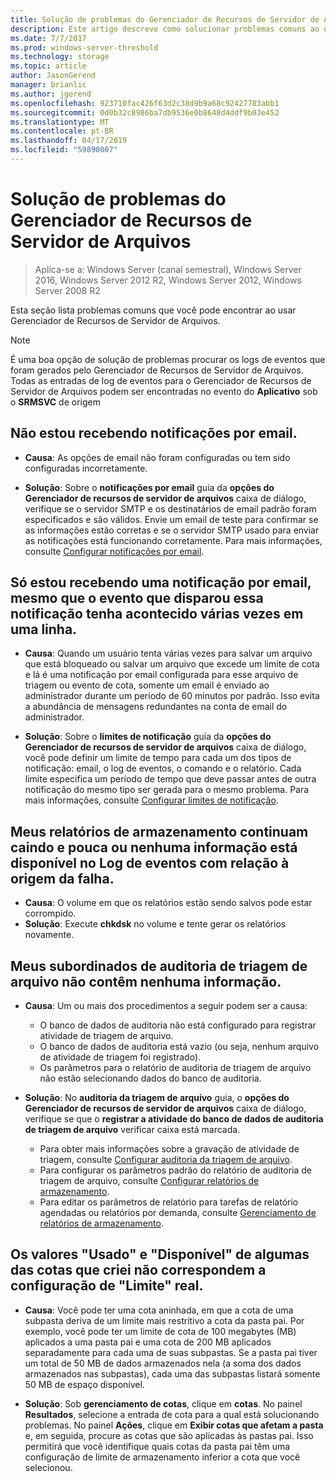 ```yaml
---
title: Solução de problemas do Gerenciador de Recursos de Servidor de Arquivos
description: Este artigo descreve como solucionar problemas comuns ao usar o Gerenciador de recursos do servidor de arquivos
ms.date: 7/7/2017
ms.prod: windows-server-threshold
ms.technology: storage
ms.topic: article
author: JasonGerend
manager: brianlic
ms.author: jgerend
ms.openlocfilehash: 923710fac426f63d2c38d9b9a68c92427783abb1
ms.sourcegitcommit: 0d0b32c8986ba7db9536e0b8648d4ddf9b03e452
ms.translationtype: MT
ms.contentlocale: pt-BR
ms.lasthandoff: 04/17/2019
ms.locfileid: "59890007"
---
```

# <a name="troubleshooting-file-server-resource-manager"></a>Solução de problemas do Gerenciador de Recursos de Servidor de Arquivos

> Aplica-se a: Windows Server (canal semestral), Windows Server 2016, Windows Server 2012 R2, Windows Server 2012, Windows Server 2008 R2

Esta seção lista problemas comuns que você pode encontrar ao usar Gerenciador de Recursos de Servidor de Arquivos.

> [!Note]
> É uma boa opção de solução de problemas procurar os logs de eventos que foram gerados pelo Gerenciador de Recursos de Servidor de Arquivos. Todas as entradas de log de eventos para o Gerenciador de Recursos de Servidor de Arquivos podem ser encontradas no evento do **Aplicativo** sob o **SRMSVC** de origem

## <a name="i-am-not-receiving-e-mail-notifications"></a>Não estou recebendo notificações por email.

-   **Causa**: As opções de email não foram configuradas ou tem sido configuradas incorretamente.

-   **Solução**: Sobre o **notificações por email** guia da **opções do Gerenciador de recursos de servidor de arquivos** caixa de diálogo, verifique se o servidor SMTP e os destinatários de email padrão foram especificados e são válidos. Envie um email de teste para confirmar se as informações estão corretas e se o servidor SMTP usado para enviar as notificações está funcionando corretamente. Para mais informações, consulte [Configurar notificações por email](configure-email-notifications.md).


## <a name="i-am-only-receiving-one-e-mail-notification-even-though-the-event-that-triggered-that-notification-happened-several-times-in-a-row"></a>Só estou recebendo uma notificação por email, mesmo que o evento que disparou essa notificação tenha acontecido várias vezes em uma linha.

-   **Causa**: Quando um usuário tenta várias vezes para salvar um arquivo que está bloqueado ou salvar um arquivo que excede um limite de cota e lá é uma notificação por email configurada para esse arquivo de triagem ou evento de cota, somente um email é enviado ao administrador durante um período de 60 minutos por  padrão. Isso evita a abundância de mensagens redundantes na conta de email do administrador.

-   **Solução**: Sobre o **limites de notificação** guia da **opções do Gerenciador de recursos de servidor de arquivos** caixa de diálogo, você pode definir um limite de tempo para cada um dos tipos de notificação: email, o log de eventos, o comando e o relatório. Cada limite especifica um período de tempo que deve passar antes de outra notificação do mesmo tipo ser gerada para o mesmo problema. Para mais informações, consulte [Configurar limites de notificação](configure-notification-limits.md).


## <a name="my-storage-reports-keep-failing-and-little-or-no-information-is-available-in-the-event-log-regarding-the-source-of-the-failure"></a>Meus relatórios de armazenamento continuam caindo e pouca ou nenhuma informação está disponível no Log de eventos com relação à origem da falha.

-   **Causa**: O volume em que os relatórios estão sendo salvos pode estar corrompido.
-   **Solução**: Execute **chkdsk** no volume e tente gerar os relatórios novamente.

## <a name="my-file-screening-audit-reports-do-not-contain-any-information"></a>Meus subordinados de auditoria de triagem de arquivo não contêm nenhuma informação.

-   **Causa**: Um ou mais dos procedimentos a seguir podem ser a causa:
    -   O banco de dados de auditoria não está configurado para registrar atividade de triagem de arquivo.
    -   O banco de dados de auditoria está vazio (ou seja, nenhum arquivo de atividade de triagem foi registrado).
    -   Os parâmetros para o relatório de auditoria de triagem de arquivo não estão selecionando dados do banco de auditoria.
    
-   **Solução**: No **auditoria da triagem de arquivo** guia, o **opções do Gerenciador de recursos de servidor de arquivos** caixa de diálogo, verifique se que o **registrar a atividade do banco de dados de auditoria de triagem de arquivo** verificar caixa está marcada.
    -   Para obter mais informações sobre a gravação de atividade de triagem, consulte [Configurar auditoria da triagem de arquivo](configure-file-screen-audit.md).
    -   Para configurar os parâmetros padrão do relatório de auditoria de triagem de arquivo, consulte [Configurar relatórios de armazenamento](configure-storage-reports.md).
    -   Para editar os parâmetros de relatório para tarefas de relatório agendadas ou relatórios por demanda, consulte [Gerenciamento de relatórios de armazenamento](storage-reports-management.md).

## <a name="the-used-and-available-values-for-some-of-the-quotas-i-have-created-do-not-correspond-to-the-actual-limit-setting"></a>Os valores "Usado" e "Disponível" de algumas das cotas que criei não correspondem a configuração de "Limite" real.

-   **Causa**: Você pode ter uma cota aninhada, em que a cota de uma subpasta deriva de um limite mais restritivo a cota da pasta pai. Por exemplo, você pode ter um limite de cota de 100 megabytes (MB) aplicados a uma pasta pai e uma cota de 200 MB aplicados separadamente para cada uma de suas subpastas. Se a pasta pai tiver um total de 50 MB de dados armazenados nela (a soma dos dados armazenados nas subpastas), cada uma das subpastas listará somente 50 MB de espaço disponível.

-   **Solução**: Sob **gerenciamento de cotas**, clique em **cotas**. No painel **Resultados**, selecione a entrada de cota para a qual está solucionando problemas. No painel **Ações**, clique em **Exibir cotas que afetam a pasta** e, em seguida, procure as cotas que são aplicadas às pastas pai. Isso permitirá que você identifique quais cotas da pasta pai têm uma configuração de limite de armazenamento inferior a cota que você selecionou.

